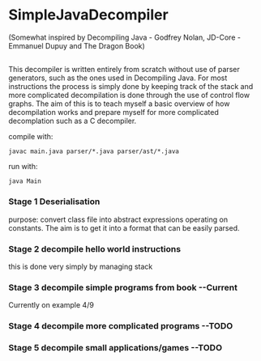 # SimpleJavaDecompiler

(Somewhat inspired by Decompiling Java - Godfrey Nolan, JD-Core - Emmanuel Dupuy and The Dragon Book)

##

This decompiler is written entirely from scratch without use of parser generators, such as the ones used in Decompiling Java. For most instructions the process is simply done by keeping track of the stack and more complicated decompilation is done through the use of control flow graphs. The aim of this is to teach myself a basic overview of how decompilation works and prepare myself for more complicated decomplation such as a C decompiler.

compile with: 

`
javac main.java parser/*.java parser/ast/*.java
`

run with:

`
java Main
`

### Stage 1 Deserialisation
purpose: convert class file into abstract expressions operating on constants.
The aim is to get it into a format that can be easily parsed.

### Stage 2 decompile hello world instructions
this is done very simply by managing stack

### Stage 3 decompile simple programs from book --Current
Currently on example 4/9

### Stage 4 decompile more complicated programs --TODO

### Stage 5 decompile small applications/games --TODO